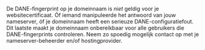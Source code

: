De DANE-fingerprint op je domeinnaam is *niet* geldig voor je websitecertificaat. Óf iemand manipuleerde het antwoord van jouw nameserver, óf je domeinnaam heeft een serieuze DANE-configuratiefout. Dit laatste maakt je domeinnaam onbereikbaar voor alle gebruikers die DANE-fingerprints controleren. Neem zo spoedig mogelijk contact op met je nameserver-beheerder en/of hostingprovider.
